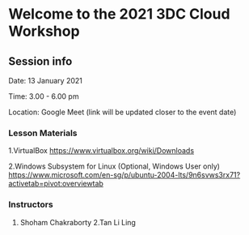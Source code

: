 # Welcome to the 2021 3DC Cloud Workshop

## Session info

Date: 13 January 2021

Time: 3.00 - 6.00 pm

Location: Google Meet (link will be updated closer to the event date)

### **Lesson Materials**
1.VirtualBox
https://www.virtualbox.org/wiki/Downloads

2.Windows Subsystem for Linux (Optional, Windows User only) 
https://www.microsoft.com/en-sg/p/ubuntu-2004-lts/9n6svws3rx71?activetab=pivot:overviewtab

### **Instructors** 
1. Shoham Chakraborty
2.Tan Li Ling
